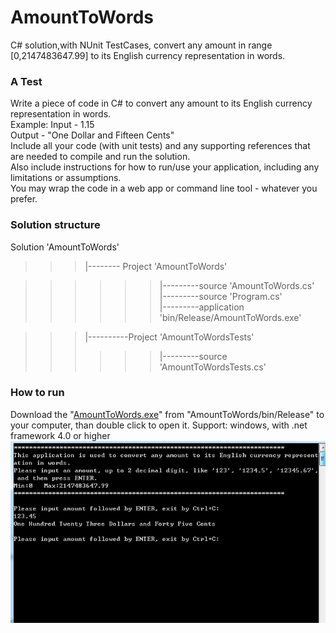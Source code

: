 # AmountToWords
C# solution,with NUnit TestCases, convert any amount in range [0,2147483647.99] to its English currency representation in words.

### A Test
Write a piece of code in C# to convert any amount to its English currency representation in words.  
Example: Input - 1.15  
Output - "One Dollar and Fifteen Cents"  
Include all your code (with unit tests) and any supporting references that are needed to compile and run the solution.  
Also include instructions for how to run/use your application, including any limitations or assumptions.  
You may wrap the code in a web app or command line tool - whatever you prefer.  

### Solution structure
Solution 'AmountToWords'

>>>|-------- Project 'AmountToWords'

>>>>>>|---------source 'AmountToWords.cs'  
>>>>>>|---------source 'Program.cs'  
>>>>>>|---------application 'bin/Release/AmountToWords.exe'  

>>>|----------Project 'AmountToWordsTests'  
>>>>>>|---------source 'AmountToWordsTests.cs'

### How to run
Download the "[AmountToWords.exe](https://github.com/chenhua1008/AmountToWords/tree/master/AmountToWords/bin/Release)" from "AmountToWords/bin/Release" to your computer, than double click to open it.
Support: windows, with .net framework 4.0 or higher
![](https://github.com/chenhua1008/AmountToWords/blob/master/AmountToWordsConsole.png)  
